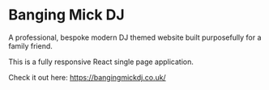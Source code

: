 # Banging Mick DJ

A professional, bespoke modern DJ themed website built purposefully for a family friend.

This is a fully responsive React single page application. 


Check it out here: https://bangingmickdj.co.uk/